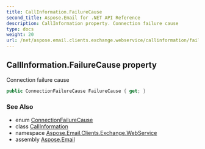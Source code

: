 ```yaml
---
title: CallInformation.FailureCause
second_title: Aspose.Email for .NET API Reference
description: CallInformation property. Connection failure cause
type: docs
weight: 20
url: /net/aspose.email.clients.exchange.webservice/callinformation/failurecause/
---
```

## CallInformation.FailureCause property

Connection failure cause

```csharp
public ConnectionFailureCause FailureCause { get; }
```

### See Also

* enum [ConnectionFailureCause](../../connectionfailurecause/)
* class [CallInformation](../)
* namespace [Aspose.Email.Clients.Exchange.WebService](../../callinformation/)
* assembly [Aspose.Email](../../../)


